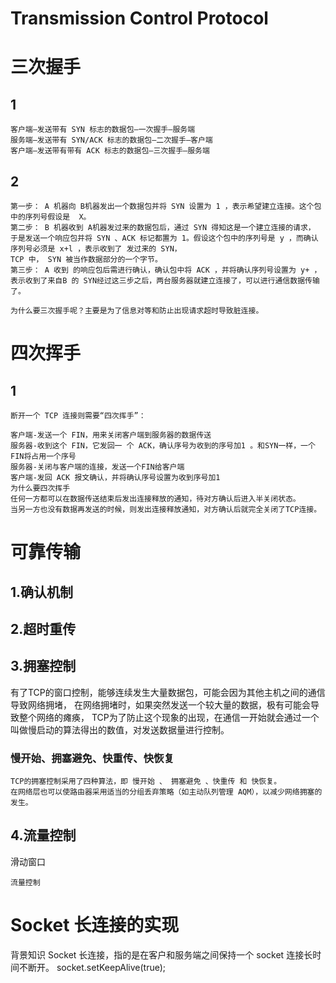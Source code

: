# Transmission Control Protocol



# 三次握手

## 1 

```
客户端–发送带有 SYN 标志的数据包–一次握手–服务端
服务端–发送带有 SYN/ACK 标志的数据包–二次握手–客户端
客户端–发送带有带有 ACK 标志的数据包–三次握手–服务端

```

## 2
```
第一步： A 机器向 B机器发出一个数据包并将 SYN 设置为 1 ，表示希望建立连接。这个包中的序列号假设是  X。
第二步： B 机器收到 A机器发过来的数据包后，通过 SYN 得知这是一个建立连接的请求，
于是发送一个响应包并将 SYN 、ACK 标记都置为 1。假设这个包中的序列号是 y ，而确认序列号必须是 x+l ，表示收到了 发过来的 SYN，
TCP 中， SYN 被当作数据部分的一个字节。
第三步： A 收到 的响应包后需进行确认，确认包中将 ACK ，并将确认序列号设置为 y+ ，
表示收到了来自B 的 SYN经过这三步之后，两台服务器就建立连接了，可以进行通信数据传输了。

为什么要三次握手呢？主要是为了信息对等和防止出现请求超时导致脏连接。

```

# 四次挥手

## 1

```
断开一个 TCP 连接则需要“四次挥手”：

客户端-发送一个 FIN，用来关闭客户端到服务器的数据传送
服务器-收到这个 FIN，它发回一 个 ACK，确认序号为收到的序号加1 。和SYN一样，一个FIN将占用一个序号
服务器-关闭与客户端的连接，发送一个FIN给客户端
客户端-发回 ACK 报文确认，并将确认序号设置为收到序号加1
为什么要四次挥手
任何一方都可以在数据传送结束后发出连接释放的通知，待对方确认后进入半关闭状态。
当另一方也没有数据再发送的时候，则发出连接释放通知，对方确认后就完全关闭了TCP连接。
```

# 可靠传输

## 1.确认机制

## 2.超时重传

## 3.拥塞控制

有了TCP的窗口控制，能够连续发生大量数据包，可能会因为其他主机之间的通信导致网络拥堵，
在网络拥堵时，如果突然发送一个较大量的数据，极有可能会导致整个网络的瘫痪，
TCP为了防止这个现象的出现，在通信一开始就会通过一个叫做慢启动的算法得出的数值，对发送数据量进行控制。

### 慢开始、拥塞避免、快重传、快恢复

```
TCP的拥塞控制采用了四种算法，即 慢开始 、 拥塞避免 、快重传 和 快恢复。
在网络层也可以使路由器采用适当的分组丢弃策略（如主动队列管理 AQM），以减少网络拥塞的发生。
```

## 4.流量控制

滑动窗口

```
流量控制
```

# Socket 长连接的实现

背景知识
Socket 长连接，指的是在客户和服务端之间保持一个 socket 连接长时间不断开。
socket.setKeepAlive(true);